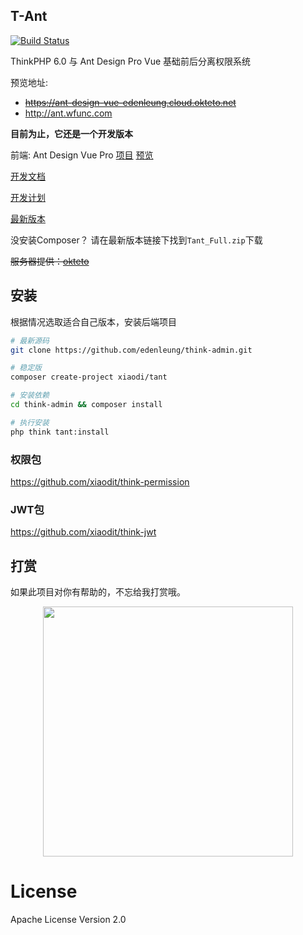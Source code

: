 ## T-Ant

[![Build Status](https://travis-ci.org/edenleung/think-admin.svg?branch=6.0)](https://travis-ci.org/edenleung/think-admin)

ThinkPHP 6.0 与 Ant Design Pro Vue 基础前后分离权限系统

预览地址: 
 * ~~https://ant-design-vue-edenleung.cloud.okteto.net~~
 * http://ant.wfunc.com

**目前为止，它还是一个开发版本**

前端: 
Ant Design Vue Pro [项目](https://github.com/xiaodit/think-ant-vue) [预览](http://ant.wfunc.com)

[开发文档](http://muaawn.coding-pages.com)

[开发计划](https://github.com/edenleung/think-admin/projects/1)

[最新版本](https://github.com/edenleung/think-admin/releases/latest)

没安装Composer？ 请在最新版本链接下找到`Tant_Full.zip`下载

~~服务器提供：[okteto](https://okteto.com)~~

## 安装
根据情况选取适合自己版本，安装后端项目
```bash
# 最新源码
git clone https://github.com/edenleung/think-admin.git

# 稳定版
composer create-project xiaodi/tant

# 安装依赖
cd think-admin && composer install

# 执行安装
php think tant:install
```

### 权限包
https://github.com/xiaodit/think-permission

### JWT包
https://github.com/xiaodit/think-jwt

## 打赏
如果此项目对你有帮助的，不忘给我打赏哦。

<div align=center>
    <img src="https://camo.githubusercontent.com/221cd3f58c9bf8058e52c40fd74b5a4a671f745f/68747470733a2f2f7777772e7869616f64696d2e636f6d2f696d616765732f7765636861747061792e6a706567" width="400" height="400" />
</div>

# License
Apache License Version 2.0
